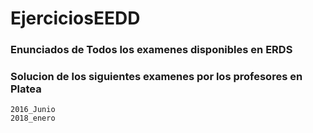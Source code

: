 # EjerciciosEEDD

### Enunciados de Todos los examenes disponibles en ERDS


### Solucion de los siguientes examenes por los profesores en Platea 
    2016_Junio
    2018_enero
